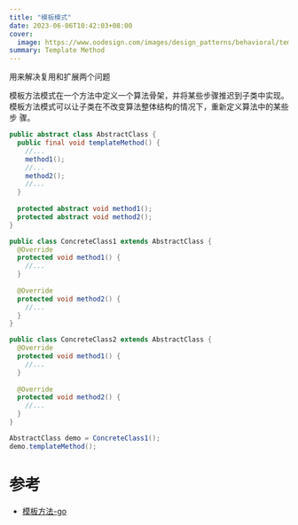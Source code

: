 ```yaml
---
title: "模板模式"
date: 2023-06-06T10:42:03+08:00
cover:
  image: https://www.oodesign.com/images/design_patterns/behavioral/template_method_implementation_-_uml_class_diagram.gif
summary: Template Method
---
```


用来解决复用和扩展两个问题

模板方法模式在一个方法中定义一个算法骨架，并将某些步骤推迟到子类中实现。模板方法模式可以让子类在不改变算法整体结构的情况下，重新定义算法中的某些步
骤。

```java
public abstract class AbstractClass {
  public final void templateMethod() {
    //...
    method1();
    //...
    method2();
    //...
  }
  
  protected abstract void method1();
  protected abstract void method2();
}

public class ConcreteClass1 extends AbstractClass {
  @Override
  protected void method1() {
    //...
  }
  
  @Override
  protected void method2() {
    //...
  }
}

public class ConcreteClass2 extends AbstractClass {
  @Override
  protected void method1() {
    //...
  }
  
  @Override
  protected void method2() {
    //...
  }
}

AbstractClass demo = ConcreteClass1();
demo.templateMethod();
```

# 参考

- [模板方法-go](https://github.com/senghoo/golang-design-pattern/blob/master/14_template_method/templatemethod.go)
